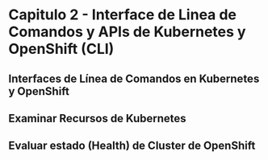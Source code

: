 # Capitulo 2 - Interface de Linea de Comandos y APIs de Kubernetes y OpenShift (CLI)

## Interfaces de Línea de Comandos en Kubernetes y OpenShift

## Examinar Recursos de Kubernetes

## Evaluar estado (Health) de Cluster de OpenShift